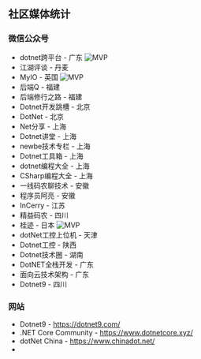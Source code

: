 ## 社区媒体统计

### 微信公众号
- dotnet跨平台 - 广东 ![MVP](https://img.shields.io/badge/MVP-2d6cbe.svg)
- 江湖评谈 - 丹麦
- MyIO - 英国 ![MVP](https://img.shields.io/badge/MVP-2d6cbe.svg)
- 后端Q - 福建
- 后端修行之路 - 福建
- Dotnet开发跳槽 - 北京
- DotNet - 北京
- Net分享 - 上海
- Dotnet讲堂 - 上海
- newbe技术专栏 - 上海
- Dotnet工具箱 - 上海
- dotnet编程大全 - 上海
- CSharp编程大全 - 上海
- 一线码农聊技术 - 安徽
- 程序员阿亮 - 安徽
- InCerry - 江苏
- 精益码农 - 四川
- 桂迹 - 日本 ![MVP](https://img.shields.io/badge/MVP-2d6cbe.svg)
- dotNet工控上位机 - 天津
- Dotnet工控 - 陕西
- Dotnet技术圈 - 湖南
- DotNET全栈开发 - 广东
- 面向云技术架构 - 广东
- Dotnet9 - 四川

### 网站
- Dotnet9 - https://dotnet9.com/
- .NET Core Community - https://www.dotnetcore.xyz/
- dotNet China - https://www.chinadot.net/
- 
